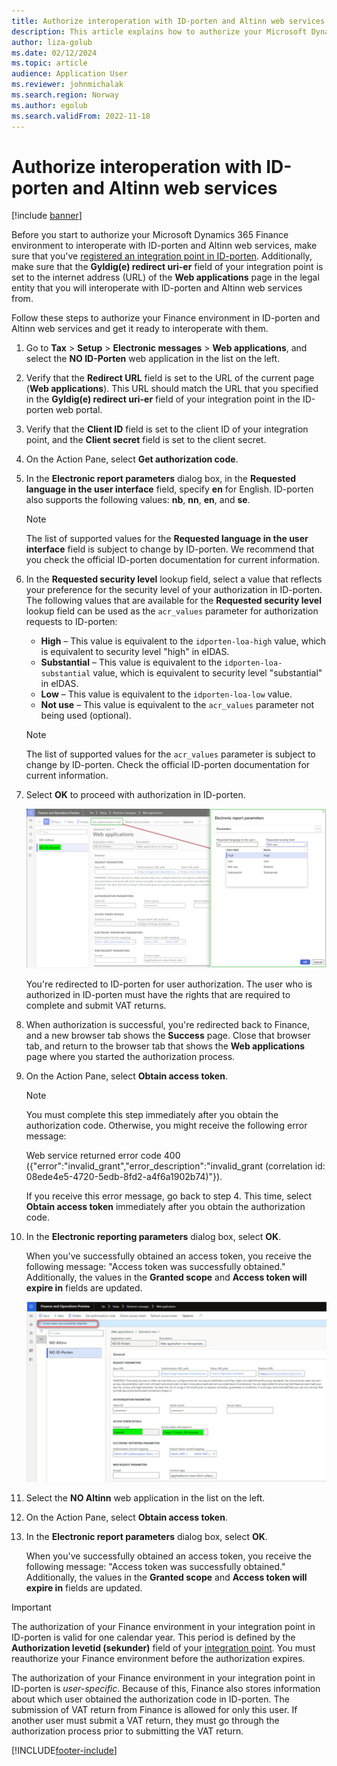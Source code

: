 ```yaml
---
title: Authorize interoperation with ID-porten and Altinn web services
description: This article explains how to authorize your Microsoft Dynamics 365 Finance environment to interoperate with ID-porten and Altinn web services.
author: liza-golub
ms.date: 02/12/2024
ms.topic: article
audience: Application User
ms.reviewer: johnmichalak
ms.search.region: Norway
ms.author: egolub
ms.search.validFrom: 2022-11-18
---
```


# Authorize interoperation with ID-porten and Altinn web services

[!include [banner](../../includes/banner.md)]

Before you start to authorize your Microsoft Dynamics 365 Finance environment to interoperate with ID-porten and Altinn web services, make sure that you've [registered an integration point in ID-porten](emea-nor-vat-return-integration-point.md). Additionally, make sure that the **Gyldig(e) redirect uri-er** field of your integration point is set to the internet address (URL) of the **Web applications** page in the legal entity that you will interoperate with ID-porten and Altinn web services from.

Follow these steps to authorize your Finance environment in ID-porten and Altinn web services and get it ready to interoperate with them.

1. Go to **Tax** \> **Setup** \> **Electronic messages** \> **Web applications**, and select the **NO ID-Porten** web application in the list on the left.
2. Verify that the **Redirect URL** field is set to the URL of the current page (**Web applications**). This URL should match the URL that you specified in the **Gyldig(e) redirect uri-er** field of your integration point in the ID-porten web portal.
3. Verify that the **Client ID** field is set to the client ID of your integration point, and the **Client secret** field is set to the client secret.
4. On the Action Pane, select **Get authorization code**.
5. In the **Electronic report parameters** dialog box, in the **Requested language in the user interface** field, specify **en** for English. ID-porten also supports the following values: **nb**, **nn**, **en**, and **se**.

    > [!NOTE]
    > The list of supported values for the **Requested language in the user interface** field is subject to change by ID-porten. We recommend that you check the official ID-porten documentation for current information.

6. In the **Requested security level** lookup field, select a value that reflects your preference for the security level of your authorization in ID-porten. The following values that are available for the **Requested security level** lookup field can be used as the `acr_values` parameter for authorization requests to ID-porten:

    - **High** – This value is equivalent to the `idporten-loa-high` value, which is equivalent to security level "high" in eIDAS.
    - **Substantial** – This value is equivalent to the `idporten-loa-substantial` value, which is equivalent to security level "substantial" in eIDAS.
    - **Low** – This value is equivalent to the `idporten-loa-low` value.
    - **Not use** – This value is equivalent to the `acr_values` parameter not being used (optional).

    > [!NOTE]
    > The list of supported values for the `acr_values` parameter is subject to change by ID-porten. Check the official ID-porten documentation for current information.

7. Select **OK** to proceed with authorization in ID-porten.

    ![Specify parameters in the Electronic report parameters dialog box.](../media/emea-nor-vat-return-no-authorization-params.png)

    You're redirected to ID-porten for user authorization. The user who is authorized in ID-porten must have the rights that are required to complete and submit VAT returns.

8. When authorization is successful, you're redirected back to Finance, and a new browser tab shows the **Success** page. Close that browser tab, and return to the browser tab that shows the **Web applications** page where you started the authorization process.
9. On the Action Pane, select **Obtain access token**.

    > [!NOTE]
    > You must complete this step immediately after you obtain the authorization code. Otherwise, you might receive the following error message:
    >
    > Web service returned error code 400 ({"error":"invalid_grant","error_description":"invalid_grant (correlation id: 08ede4e5-4720-5edb-8fd2-a4f6a1902b74)"}).
    >
    > If you receive this error message, go back to step 4. This time, select **Obtain access token** immediately after you obtain the authorization code.

10. In the **Electronic reporting parameters** dialog box, select **OK**.

    When you've successfully obtained an access token, you receive the following message: "Access token was successfully obtained." Additionally, the values in the **Granted scope** and **Access token will expire in** fields are updated.

    ![Granted scope and Access token will expire in fields updated for the NO ID-Porten web application on the Web applications page.](../media/emea-nor-vat-return-no-authorization-2023.png)

11. Select the **NO Altinn** web application in the list on the left.
12. On the Action Pane, select **Obtain access token**.
13. In the **Electronic report parameters** dialog box, select **OK**.

    When you've successfully obtained an access token, you receive the following message: "Access token was successfully obtained." Additionally, the values in the **Granted scope** and **Access token will expire in** fields are updated.

> [!IMPORTANT]
> The authorization of your Finance environment in your integration point in ID-porten is valid for one calendar year. This period is defined by the **Authorization levetid (sekunder)** field of your [integration point](emea-nor-vat-return-integration-point.md). You must reauthorize your Finance environment before the authorization expires.
>
> The authorization of your Finance environment in your integration point in ID-porten is *user-specific*. Because of this, Finance also stores information about which user obtained the authorization code in ID-porten. The submission of VAT return from Finance is allowed for only this user. If another user must submit a VAT return, they must go through the authorization process prior to submitting the VAT return.


[!INCLUDE[footer-include](../../../includes/footer-banner.md)]
